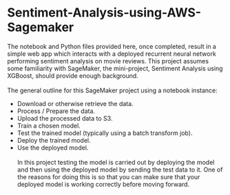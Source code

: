 # Sentiment-Analysis-using-AWS-Sagemaker
The notebook and Python files provided here, once completed, result in a simple web app which interacts with a deployed recurrent neural network performing sentiment analysis on movie reviews. This project assumes some familiarity with SageMaker, the mini-project, Sentiment Analysis using XGBoost, should provide enough background.<br/><br/>
The general outline for this SageMaker project using a notebook instance:
  - Download or otherwise retrieve the data.
  - Process / Prepare the data.
  - Upload the processed data to S3.
  - Train a chosen model.
  - Test the trained model (typically using a batch transform job).
  - Deploy the trained model.
  - Use the deployed model.<br/><br/>
In this project testing the model is carried out by deploying the model and then using the deployed model by sending the test data to it. One of the reasons for doing this is so that you can make sure that your deployed model is working correctly before moving forward.
